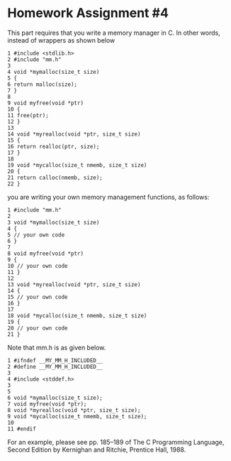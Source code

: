 # Homework Assignment #4
This part requires that you write a memory manager in C. In other words, instead of wrappers as shown below
```
1 #include <stdlib.h>
2 #include "mm.h"
3
4 void *mymalloc(size_t size)
5 {
6 return malloc(size);
7 }
8
9 void myfree(void *ptr)
10 {
11 free(ptr);
12 }
13
14 void *myrealloc(void *ptr, size_t size)
15 {
16 return realloc(ptr, size);
17 }
18
19 void *mycalloc(size_t nmemb, size_t size)
20 {
21 return calloc(nmemb, size);
22 }
```
you are writing your own memory management functions, as follows:
```
1 #include "mm.h"
2
3 void *mymalloc(size_t size)
4 {
5 // your own code
6 }
7
8 void myfree(void *ptr)
9 {
10 // your own code
11 }
12
13 void *myrealloc(void *ptr, size_t size)
14 {
15 // your own code
16 }
17
18 void *mycalloc(size_t nmemb, size_t size)
19 {
20 // your own code
21 }
```
Note that mm.h is as given below.
```
1 #ifndef __MY_MM_H_INCLUDED__
2 #define __MY_MM_H_INCLUDED__
3
4 #include <stddef.h>
3
5
6 void *mymalloc(size_t size);
7 void myfree(void *ptr);
8 void *myrealloc(void *ptr, size_t size);
9 void *mycalloc(size_t nmemb, size_t size);
10
11 #endif
```
For an example, please see pp. 185–189 of The C Programming Language, Second Edition by Kernighan and
Ritchie, Prentice Hall, 1988.

